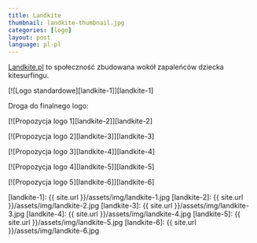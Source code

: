 ```yaml
---
title: Landkite
thumbnail: landkite-thumbnail.jpg
categories: [logo]
layout: post
language: pl-pl
---
```


[Landkite.pl](http://landkite.pl) to społeczność zbudowana wokół zapaleńców dziecka kitesurfingu.

[![Logo standardowe][landkite-1]][landkite-1]

Droga do finalnego logo:

[![Propozycja logo 1][landkite-2]][landkite-2]

[![Propozycja logo 2][landkite-3]][landkite-3]

[![Propozycja logo 3][landkite-4]][landkite-4]

[![Propozycja logo 4][landkite-5]][landkite-5]

[![Propozycja logo 5][landkite-6]][landkite-6]

[landkite-1]: {{ site.url }}/assets/img/landkite-1.jpg
[landkite-2]: {{ site.url }}/assets/img/landkite-2.jpg
[landkite-3]: {{ site.url }}/assets/img/landkite-3.jpg
[landkite-4]: {{ site.url }}/assets/img/landkite-4.jpg
[landkite-5]: {{ site.url }}/assets/img/landkite-5.jpg
[landkite-6]: {{ site.url }}/assets/img/landkite-6.jpg